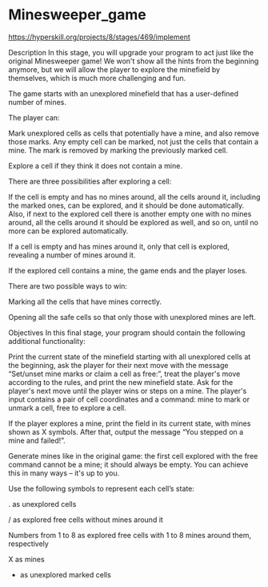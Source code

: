 # Minesweeper_game
https://hyperskill.org/projects/8/stages/469/implement

Description
In this stage, you will upgrade your program to act just like the original Minesweeper game! We won't show all the hints from the beginning anymore, but we will allow the player to explore the minefield by themselves, which is much more challenging and fun.

The game starts with an unexplored minefield that has a user-defined number of mines.

The player can:

Mark unexplored cells as cells that potentially have a mine, and also remove those marks. Any empty cell can be marked, not just the cells that contain a mine. The mark is removed by marking the previously marked cell.

Explore a cell if they think it does not contain a mine.

There are three possibilities after exploring a cell:

If the cell is empty and has no mines around, all the cells around it, including the marked ones, can be explored, and it should be done automatically. Also, if next to the explored cell there is another empty one with no mines around, all the cells around it should be explored as well, and so on, until no more can be explored automatically.

If a cell is empty and has mines around it, only that cell is explored, revealing a number of mines around it.

If the explored cell contains a mine, the game ends and the player loses.

There are two possible ways to win:

Marking all the cells that have mines correctly.

Opening all the safe cells so that only those with unexplored mines are left.

Objectives
In this final stage, your program should contain the following additional functionality:

Print the current state of the minefield starting with all unexplored cells at the beginning, ask the player for their next move with the message “Set/unset mine marks or claim a cell as free:”, treat the player's move according to the rules, and print the new minefield state. Ask for the player's next move until the player wins or steps on a mine. The player's input contains a pair of cell coordinates and a command: mine to mark or unmark a cell, free to explore a cell.

If the player explores a mine, print the field in its current state, with mines shown as X symbols. After that, output the message “You stepped on a mine and failed!”.

Generate mines like in the original game: the first cell explored with the free command cannot be a mine; it should always be empty. You can achieve this in many ways – it's up to you.

Use the following symbols to represent each cell’s state:

. as unexplored cells

/ as explored free cells without mines around it

Numbers from 1 to 8 as explored free cells with 1 to 8 mines around them, respectively

X as mines

* as unexplored marked cells
